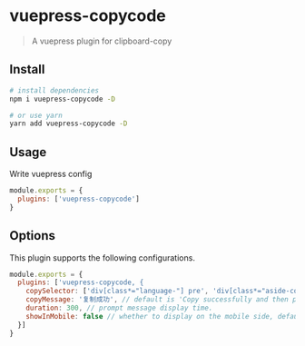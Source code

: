 # vuepress-copycode

> A vuepress plugin for clipboard-copy


## Install

``` bash
# install dependencies
npm i vuepress-copycode -D

# or use yarn
yarn add vuepress-copycode -D
```

## Usage

Write vuepress config

``` javascript
module.exports = {
  plugins: ['vuepress-copycode']
}
```

## Options

This plugin supports the following configurations.

``` javascript
module.exports = {
  plugins: ['vuepress-copycode, {
    copySelector: ['div[class*="language-"] pre', 'div[class*="aside-code"] aside'], // String or Array
    copyMessage: '复制成功', // default is 'Copy successfully and then paste it for use.'
    duration: 300, // prompt message display time.
    showInMobile: false // whether to display on the mobile side, default: false.
  }]
}
```

